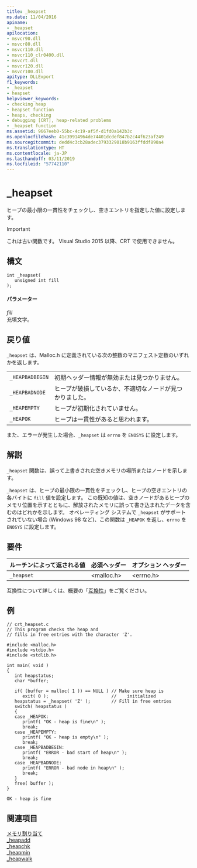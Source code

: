 ```yaml
---
title: _heapset
ms.date: 11/04/2016
apiname:
- _heapset
apilocation:
- msvcr90.dll
- msvcr80.dll
- msvcr110.dll
- msvcr110_clr0400.dll
- msvcrt.dll
- msvcr120.dll
- msvcr100.dll
apitype: DLLExport
f1_keywords:
- _heapset
- heapset
helpviewer_keywords:
- checking heap
- heapset function
- heaps, checking
- debugging [CRT], heap-related problems
- _heapset function
ms.assetid: 9667eeb0-55bc-4c19-af5f-d1fd0a142b3c
ms.openlocfilehash: 41c39914964de74401dcdef847b2c44f623af249
ms.sourcegitcommit: dedd4c3cb28adec3793329018b9163ffddf890a4
ms.translationtype: HT
ms.contentlocale: ja-JP
ms.lasthandoff: 03/11/2019
ms.locfileid: "57742110"
---
```

# <a name="heapset"></a>_heapset

ヒープの最小限の一貫性をチェックし、空きエントリを指定した値に設定します。

> [!IMPORTANT]
>  これは古い関数です。 Visual Studio 2015 以降、CRT で使用できません。

## <a name="syntax"></a>構文

```
int _heapset(
   unsigned int fill
);
```

#### <a name="parameters"></a>パラメーター

*fill*<br/>
充填文字。

## <a name="return-value"></a>戻り値

`_heapset` は、Malloc.h に定義されている次の整数のマニフェスト定数のいずれかを返します。

|||
|-|-|
| `_HEAPBADBEGIN`  | 初期ヘッダー情報が無効または見つかりません。  |
| `_HEAPBADNODE`  | ヒープが破損しているか、不適切なノードが見つかりました。  |
| `_HEAPEMPTY`  | ヒープが初期化されていません。  |
| `_HEAPOK`  | ヒープは一貫性があると思われます。  |

また、エラーが発生した場合、`_heapset` は `errno` を `ENOSYS` に設定します。

## <a name="remarks"></a>解説

`_heapset` 関数は、誤って上書きされた空きメモリの場所またはノードを示します。

`_heapset` は、ヒープの最小限の一貫性をチェックし、ヒープの空きエントリの各バイトに `fill` 値を設定します。 この既知の値は、空きノードがあるヒープのメモリ位置を示すとともに、解放されたメモリに誤って書き込まれたデータを含むのはどれかを示します。 オペレーティング システムで `_heapset` がサポートされていない場合 (Windows 98 など)、この関数は `_HEAPOK` を返し、`errno` を `ENOSYS` に設定します。

## <a name="requirements"></a>要件

|ルーチンによって返される値|必須ヘッダー|オプション ヘッダー|
|-------------|---------------------|---------------------|
|`_heapset`|\<malloc.h>|\<errno.h>|

互換性について詳しくは、概要の「[互換性](../c-runtime-library/compatibility.md)」をご覧ください。

## <a name="example"></a>例

```
// crt_heapset.c
// This program checks the heap and
// fills in free entries with the character 'Z'.

#include <malloc.h>
#include <stdio.h>
#include <stdlib.h>

int main( void )
{
   int heapstatus;
   char *buffer;

   if( (buffer = malloc( 1 )) == NULL ) // Make sure heap is
      exit( 0 );                        //    initialized
   heapstatus = _heapset( 'Z' );        // Fill in free entries
   switch( heapstatus )
   {
   case _HEAPOK:
      printf( "OK - heap is fine\n" );
      break;
   case _HEAPEMPTY:
      printf( "OK - heap is empty\n" );
      break;
   case _HEAPBADBEGIN:
      printf( "ERROR - bad start of heap\n" );
      break;
   case _HEAPBADNODE:
      printf( "ERROR - bad node in heap\n" );
      break;
   }
   free( buffer );
}
```

```Output
OK - heap is fine
```

## <a name="see-also"></a>関連項目

[メモリ割り当て](../c-runtime-library/memory-allocation.md)<br/>
[_heapadd](../c-runtime-library/heapadd.md)<br/>
[_heapchk](../c-runtime-library/reference/heapchk.md)<br/>
[_heapmin](../c-runtime-library/reference/heapmin.md)<br/>
[_heapwalk](../c-runtime-library/reference/heapwalk.md)
